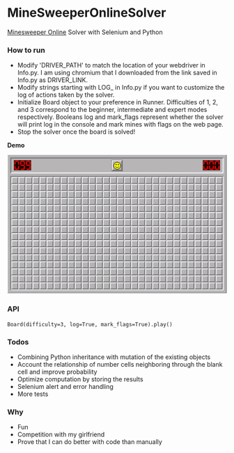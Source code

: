 
# MineSweeperOnlineSolver
[Minesweeper Online](http://minesweeperonline.com/) Solver with Selenium and Python

### How to run
- Modify 'DRIVER_PATH' to match the location of your webdriver in Info.py. I am using chromium that I downloaded from the link saved in Info.py as DRIVER_LINK.
- Modify strings starting with LOG_ in Info.py if you want to customize the log of actions taken by the solver.
- Initialize Board object to your preference in Runner. Difficulties of 1, 2, and 3 correspond to the beginner, intermediate and expert modes respectively. Booleans log and mark_flags represent whether the solver will print log in the console and mark mines with flags on the web page.
- Stop the solver once the board is solved!

**Demo**

![MineSweeperOnline demo](https://raw.githubusercontent.com/h0rban/MineSweeperOnlineSolver/master/solver_example.gif)

### API
```pyhton
Board(difficulty=3, log=True, mark_flags=True).play()
```

### Todos
- Combining Python inheritance with mutation of the existing objects
- Account the relationship of number cells neighboring through the blank cell and improve probability
- Optimize computation by storing the results
- Selenium alert and error handling
- More tests

### Why
- Fun
- Competition with my girlfriend
- Prove that I can do better with code than manually

